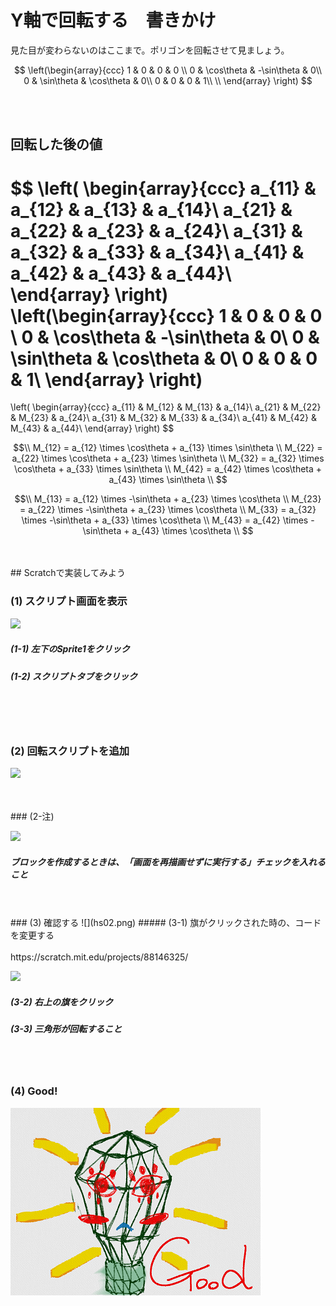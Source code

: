 # Y軸で回転する　書きかけ


見た目が変わらないのはここまで。ポリゴンを回転させて見ましょう。


$$ 
\left(\begin{array}{ccc}
1 & 0 & 0 & 0 \\
0 & \cos\theta & -\sin\theta & 0\\
0 & \sin\theta & \cos\theta & 0\\
0 & 0 & 0 & 1\\
\\
\end{array}
\right)
$$

<br>
<br>


## 回転した後の値
$$ 
\left(
  \begin{array}{ccc}
    a_{11} & a_{12} & a_{13} & a_{14}\\
    a_{21} & a_{22} & a_{23} & a_{24}\\
    a_{31} & a_{32} & a_{33} & a_{34}\\
    a_{41} & a_{42} & a_{43} & a_{44}\\
  \end{array}
\right)
\left(\begin{array}{ccc}
1 & 0 & 0 & 0 \\
0 & \cos\theta & -\sin\theta & 0\\
0 & \sin\theta & \cos\theta & 0\\
0 & 0 & 0 & 1\\
\end{array}
\right)
=
\left(
  \begin{array}{ccc}
    a_{11} & M_{12} & M_{13} & a_{14}\\
    a_{21} & M_{22} & M_{23} & a_{24}\\
    a_{31} & M_{32} & M_{33} & a_{34}\\
    a_{41} & M_{42} & M_{43} & a_{44}\\
  \end{array}
\right)
$$

$$\\
M_{12} = a_{12} \times \cos\theta + a_{13} \times \sin\theta \\
M_{22} = a_{22} \times \cos\theta + a_{23} \times \sin\theta \\
M_{32} = a_{32} \times \cos\theta + a_{33} \times \sin\theta \\
M_{42} = a_{42} \times \cos\theta + a_{43} \times \sin\theta \\
$$

$$\\
M_{13} = a_{12} \times -\sin\theta + a_{23} \times \cos\theta \\
M_{23} = a_{22} \times -\sin\theta + a_{23} \times \cos\theta \\
M_{33} = a_{32} \times -\sin\theta + a_{33} \times \cos\theta \\
M_{43} = a_{42} \times -\sin\theta + a_{43} \times \cos\theta \\
$$

<br>
<br>
## Scratchで実装してみよう

### (1) スクリプト画面を表示
![](h001.png)
##### (1-1) 左下のSprite1をクリック
##### (1-2) スクリプトタブをクリック

<br>
<br>
<br>

### (2) 回転スクリプトを追加
![](hs01.png)

<br>
<br>
### (2-注) 

![](hs01_opt1.png)
##### ブロックを作成するときは、「画面を再描画せずに実行する」チェックを入れること

<br>
<br>
### (3) 確認する
![](hs02.png)
##### (3-1) 旗がクリックされた時の、コードを変更する

<br>
<br>
https://scratch.mit.edu/projects/88146325/

![](hc01.png)

##### (3-2) 右上の旗をクリック
##### (3-3) 三角形が回転すること

<br>
<br>

### (4) Good!
![](../good.png)



